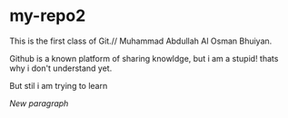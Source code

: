 # my-repo2
This is the first class of Git.//
Muhammad Abdullah Al Osman Bhuiyan.

Github is a known platform of sharing knowldge, but i am a stupid! thats why i don't understand yet.

But stil i am trying to learn 

_New paragraph_
